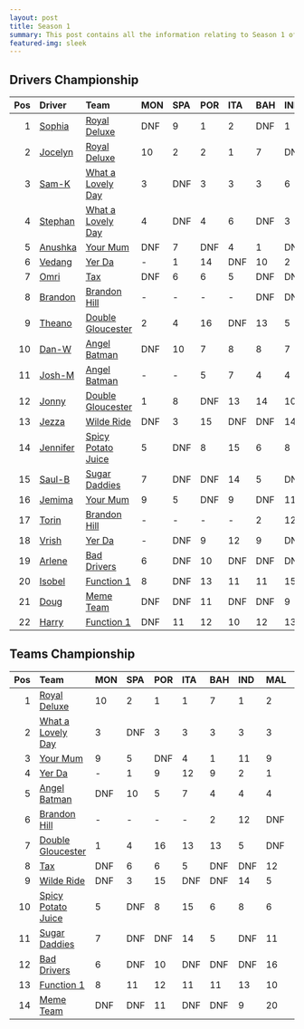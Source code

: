 ```yaml
---
layout: post 
title: Season 1 
summary: This post contains all the information relating to Season 1 of Formula j! 
featured-img: sleek 
--- 
```

## Drivers Championship

|   Pos | Driver                                                      | Team                                                                        | MON   | SPA   | POR   | ITA   | BAH   | IND   | MAL   | JPN   | ARG   | USA   | TAL   | BRA   |   Points |
|------:|:------------------------------------------------------------|:----------------------------------------------------------------------------|:------|:------|:------|:------|:------|:------|:------|:------|:------|:------|:------|:------|---------:|
|     1 | [Sophia](https://formulaj.github.io/Sophia_driver_page)     | [Royal Deluxe](https://formulaj.github.io/RoyalDeluxe_team_page)            | DNF   | 9     | 1     | 2     | DNF   | 1     | 7     | 1     | 1     | 2     | 1     | 3     |      160 |
|     2 | [Jocelyn](https://formulaj.github.io/Jocelyn_driver_page)   | [Royal Deluxe](https://formulaj.github.io/RoyalDeluxe_team_page)            | 10    | 2     | 2     | 1     | 7     | DNF   | 2     | DNF   | 2     | 1     | 3     | 12    |      118 |
|     3 | [Sam-K](https://formulaj.github.io/Sam-K_driver_page)       | [What a Lovely Day](https://formulaj.github.io/WhataLovelyDay_team_page)    | 3     | DNF   | 3     | 3     | 3     | 6     | 3     | 4     | DNF   | 4     | DNF   | 7     |      106 |
|     4 | [Stephan](https://formulaj.github.io/Stephan_driver_page)   | [What a Lovely Day](https://formulaj.github.io/WhataLovelyDay_team_page)    | 4     | DNF   | 4     | 6     | DNF   | 3     | DNF   | 2     | 4     | 5     | 8     | 8     |       90 |
|     5 | [Anushka](https://formulaj.github.io/Anushka_driver_page)   | [Your Mum](https://formulaj.github.io/YourMum_team_page)                    | DNF   | 7     | DNF   | 4     | 1     | DNF   | 9     | 3     | 5     | 3     | 6     | 9     |       78 |
|     6 | [Vedang](https://formulaj.github.io/Vedang_driver_page)     | [Yer Da](https://formulaj.github.io/YerDa_team_page)                        | -     | 1     | 14    | DNF   | 10    | 2     | 1     | 5     | 7     | 9     | 11    | DNF   |       70 |
|     7 | [Omri](https://formulaj.github.io/Omri_driver_page)         | [Tax](https://formulaj.github.io/Tax_team_page)                             | DNF   | 6     | 6     | 5     | DNF   | DNF   | 12    | 9     | DNF   | 7     | 13    | 2     |       56 |
|     8 | [Brandon](https://formulaj.github.io/Brandon_driver_page)   | [Brandon Hill](https://formulaj.github.io/BrandonHill_team_page)            | -     | -     | -     | -     | DNF   | DNF   | DNF   | DNF   | 3     | 20    | 7     | 1     |       56 |
|     9 | [Theano](https://formulaj.github.io/Theano_driver_page)     | [Double Gloucester](https://formulaj.github.io/DoubleGloucester_team_page)  | 2     | 4     | 16    | DNF   | 13    | 5     | DNF   | 7     | DNF   | 17    | DNF   | DNF   |       52 |
|    10 | [Dan-W](https://formulaj.github.io/Dan-W_driver_page)       | [Angel Batman](https://formulaj.github.io/AngelBatman_team_page)            | DNF   | 10    | 7     | 8     | 8     | 7     | 4     | 8     | 11    | 15    | 12    | 4     |       48 |
|    11 | [Josh-M](https://formulaj.github.io/Josh-M_driver_page)     | [Angel Batman](https://formulaj.github.io/AngelBatman_team_page)            | -     | -     | 5     | 7     | 4     | 4     | 13    | 6     | 8     | 8     | 9     | DNF   |       46 |
|    12 | [Jonny](https://formulaj.github.io/Jonny_driver_page)       | [Double Gloucester](https://formulaj.github.io/DoubleGloucester_team_page)  | 1     | 8     | DNF   | 13    | 14    | 10    | DNF   | 15    | 9     | DNF   | DNF   | 15    |       46 |
|    13 | [Jezza](https://formulaj.github.io/Jezza_driver_page)       | [Wilde Ride](https://formulaj.github.io/WildeRide_team_page)                | DNF   | 3     | 15    | DNF   | DNF   | 14    | 5     | DNF   | 14    | 6     | 5     | 6     |       46 |
|    14 | [Jennifer](https://formulaj.github.io/Jennifer_driver_page) | [Spicy Potato Juice](https://formulaj.github.io/SpicyPotatoJuice_team_page) | 5     | DNF   | 8     | 15    | 6     | 8     | 6     | 10    | 15    | 14    | 10    | 10    |       38 |
|    15 | [Saul-B](https://formulaj.github.io/Saul-B_driver_page)     | [Sugar Daddies](https://formulaj.github.io/SugarDaddies_team_page)          | 7     | DNF   | DNF   | 14    | 5     | DNF   | 11    | 12    | 13    | 19    | 14    | 5     |       32 |
|    16 | [Jemima](https://formulaj.github.io/Jemima_driver_page)     | [Your Mum](https://formulaj.github.io/YourMum_team_page)                    | 9     | 5     | DNF   | 9     | DNF   | 11    | 14    | 13    | DNF   | 11    | 2     | DNF   |       29 |
|    17 | [Torin](https://formulaj.github.io/Torin_driver_page)       | [Brandon Hill](https://formulaj.github.io/BrandonHill_team_page)            | -     | -     | -     | -     | 2     | 12    | DNF   | DNF   | 6     | 12    | DNF   | DNF   |       21 |
|    18 | [Vrish](https://formulaj.github.io/Vrish_driver_page)       | [Yer Da](https://formulaj.github.io/YerDa_team_page)                        | -     | DNF   | 9     | 12    | 9     | DNF   | 8     | 16    | 12    | 13    | 4     | DNF   |       17 |
|    19 | [Arlene](https://formulaj.github.io/Arlene_driver_page)     | [Bad Drivers](https://formulaj.github.io/BadDrivers_team_page)              | 6     | DNF   | 10    | DNF   | DNF   | DNF   | 16    | 11    | DNF   | 10    | 16    | DNF   |       14 |
|    20 | [Isobel](https://formulaj.github.io/Isobel_driver_page)     | [Function 1](https://formulaj.github.io/Function1_team_page)                | 8     | DNF   | 13    | 11    | 11    | 15    | 15    | DNF   | 17    | DNF   | 17    | 14    |        6 |
|    21 | [Doug](https://formulaj.github.io/Doug_driver_page)         | [Meme Team](https://formulaj.github.io/MemeTeam_team_page)                  | DNF   | DNF   | 11    | DNF   | DNF   | 9     | DNF   | DNF   | 10    | 16    | DNF   | 11    |        3 |
|    22 | [Harry](https://formulaj.github.io/Harry_driver_page)       | [Function 1](https://formulaj.github.io/Function1_team_page)                | DNF   | 11    | 12    | 10    | 12    | 13    | 10    | 14    | 16    | 18    | 15    | 13    |        2 |


## Teams Championship

|   Pos | Team                                                                        | MON   | SPA   | POR   | ITA   | BAH   | IND   | MAL   | JPN   | ARG   |   USA |   TAL | BRA   |   Points |
|------:|:----------------------------------------------------------------------------|:------|:------|:------|:------|:------|:------|:------|:------|:------|------:|------:|:------|---------:|
|     1 | [Royal Deluxe](https://formulaj.github.io/RoyalDeluxe_team_page)            | 10    | 2     | 1     | 1     | 7     | 1     | 2     | 1     | 1     |     1 |     1 | 3     |      200 |
|     2 | [What a Lovely Day](https://formulaj.github.io/WhataLovelyDay_team_page)    | 3     | DNF   | 3     | 3     | 3     | 3     | 3     | 2     | 4     |     4 |     8 | 7     |      130 |
|     3 | [Your Mum](https://formulaj.github.io/YourMum_team_page)                    | 9     | 5     | DNF   | 4     | 1     | 11    | 9     | 3     | 5     |     3 |     2 | 9     |       95 |
|     4 | [Yer Da](https://formulaj.github.io/YerDa_team_page)                        | -     | 1     | 9     | 12    | 9     | 2     | 1     | 5     | 7     |     9 |     4 | DNF   |       83 |
|     5 | [Angel Batman](https://formulaj.github.io/AngelBatman_team_page)            | DNF   | 10    | 5     | 7     | 4     | 4     | 4     | 6     | 8     |     8 |     9 | 4     |       77 |
|     6 | [Brandon Hill](https://formulaj.github.io/BrandonHill_team_page)            | -     | -     | -     | -     | 2     | 12    | DNF   | DNF   | 3     |    12 |     7 | 1     |       71 |
|     7 | [Double Gloucester](https://formulaj.github.io/DoubleGloucester_team_page)  | 1     | 4     | 16    | 13    | 13    | 5     | DNF   | 7     | 9     |    17 |    19 | 15    |       64 |
|     8 | [Tax](https://formulaj.github.io/Tax_team_page)                             | DNF   | 6     | 6     | 5     | DNF   | DNF   | 12    | 9     | DNF   |     7 |    13 | 2     |       56 |
|     9 | [Wilde Ride](https://formulaj.github.io/WildeRide_team_page)                | DNF   | 3     | 15    | DNF   | DNF   | 14    | 5     | DNF   | 14    |     6 |     5 | 6     |       46 |
|    10 | [Spicy Potato Juice](https://formulaj.github.io/SpicyPotatoJuice_team_page) | 5     | DNF   | 8     | 15    | 6     | 8     | 6     | 10    | 15    |    14 |    10 | 10    |       38 |
|    11 | [Sugar Daddies](https://formulaj.github.io/SugarDaddies_team_page)          | 7     | DNF   | DNF   | 14    | 5     | DNF   | 11    | 12    | 13    |    19 |    14 | 4     |       36 |
|    12 | [Bad Drivers](https://formulaj.github.io/BadDrivers_team_page)              | 6     | DNF   | 10    | DNF   | DNF   | DNF   | 16    | 11    | DNF   |    10 |    16 | DNF   |       14 |
|    13 | [Function 1](https://formulaj.github.io/Function1_team_page)                | 8     | 11    | 12    | 11    | 11    | 13    | 10    | 14    | 16    |    18 |    15 | 13    |        7 |
|    14 | [Meme Team](https://formulaj.github.io/MemeTeam_team_page)                  | DNF   | DNF   | 11    | DNF   | DNF   | 9     | 20    | DNF   | 10    |    17 |    22 | 11    |        3 |